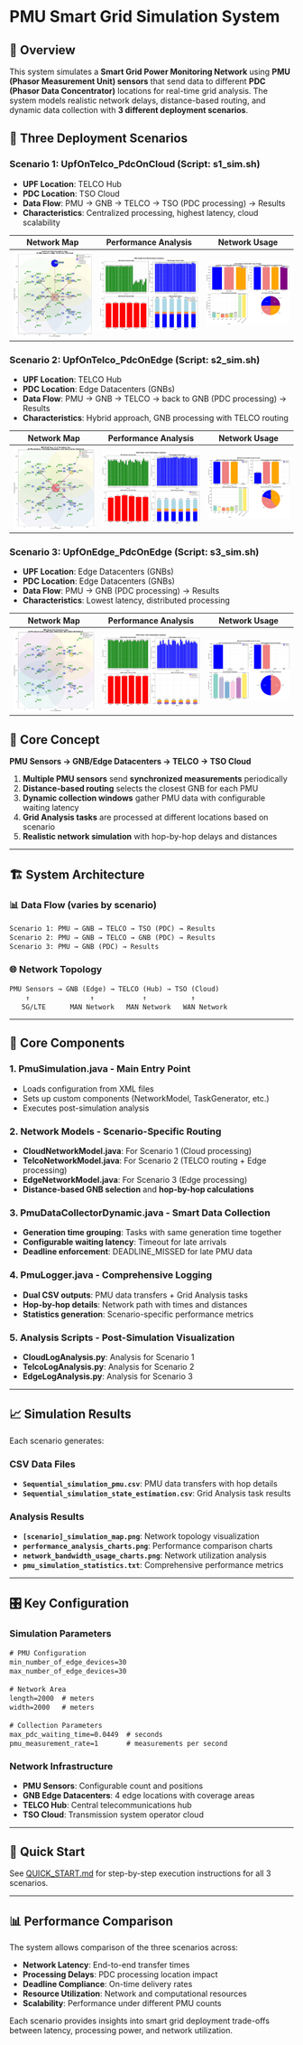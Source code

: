 # PMU Smart Grid Simulation System

## 🔋 Overview

This system simulates a **Smart Grid Power Monitoring Network** using **PMU (Phasor Measurement Unit) sensors** that send data to different **PDC (Phasor Data Concentrator)** locations for real-time grid analysis. The system models realistic network delays, distance-based routing, and dynamic data collection with **3 different deployment scenarios**.

## 🌟 Three Deployment Scenarios

### **Scenario 1: UpfOnTelco_PdcOnCloud** (Script: s1_sim.sh)
- **UPF Location**: TELCO Hub  
- **PDC Location**: TSO Cloud
- **Data Flow**: PMU → GNB → TELCO → TSO (PDC processing) → Results
- **Characteristics**: Centralized processing, highest latency, cloud scalability

| Network Map | Performance Analysis | Network Usage |
|-------------|---------------------|---------------|
| ![Cloud Simulation Map](UpfOnTelco_PdcOnCloud/output/max_wt_15ms/cloud_simulation_map.png) | ![Performance Charts](UpfOnTelco_PdcOnCloud/output/max_wt_15ms/performance_analysis_charts.png) | ![Network Usage](UpfOnTelco_PdcOnCloud/output/max_wt_15ms/network_bandwidth_usage_charts.png) |

### **Scenario 2: UpfOnTelco_PdcOnEdge** (Script: s2_sim.sh)
- **UPF Location**: TELCO Hub
- **PDC Location**: Edge Datacenters (GNBs)
- **Data Flow**: PMU → GNB → TELCO → back to GNB (PDC processing) → Results
- **Characteristics**: Hybrid approach, GNB processing with TELCO routing

| Network Map | Performance Analysis | Network Usage |
|-------------|---------------------|---------------|
| ![Telco Simulation Map](UpfOnTelco_PdcOnEdge/output/max_wt_15ms_noHA/edge_simulation_map.png) | ![Performance Charts](UpfOnTelco_PdcOnEdge/output/max_wt_15ms_noHA/performance_analysis_charts.png) | ![Network Usage](UpfOnTelco_PdcOnEdge/output/max_wt_15ms_noHA/network_usage_analysis.png) |

### **Scenario 3: UpfOnEdge_PdcOnEdge** (Script: s3_sim.sh)
- **UPF Location**: Edge Datacenters (GNBs)
- **PDC Location**: Edge Datacenters (GNBs) 
- **Data Flow**: PMU → GNB (PDC processing) → Results
- **Characteristics**: Lowest latency, distributed processing

| Network Map | Performance Analysis | Network Usage |
|-------------|---------------------|---------------|
| ![Edge Simulation Map](UpfOnEdge_PdcOnEdge/output/max_wt_15ms_noHA/edge_simulation_map.png) | ![Performance Charts](UpfOnEdge_PdcOnEdge/output/max_wt_15ms_noHA/performance_analysis_charts.png) | ![Network Usage](UpfOnEdge_PdcOnEdge/output/max_wt_15ms_noHA/network_usage_analysis.png) |

## 🎯 Core Concept

**PMU Sensors → GNB/Edge Datacenters → TELCO → TSO Cloud**

1. **Multiple PMU sensors** send **synchronized measurements** periodically
2. **Distance-based routing** selects the closest GNB for each PMU
3. **Dynamic collection windows** gather PMU data with configurable waiting latency
4. **Grid Analysis tasks** are processed at different locations based on scenario
5. **Realistic network simulation** with hop-by-hop delays and distances

---

## 🏗️ System Architecture

### 📊 Data Flow (varies by scenario)
```
Scenario 1: PMU → GNB → TELCO → TSO (PDC) → Results
Scenario 2: PMU → GNB → TELCO → GNB (PDC) → Results  
Scenario 3: PMU → GNB (PDC) → Results
```

### 🌐 Network Topology
```
PMU Sensors → GNB (Edge) → TELCO (Hub) → TSO (Cloud)
    ↑               ↑            ↑           ↑
   5G/LTE      MAN Network   MAN Network   WAN Network
```

---

## 🔧 Core Components

### 1. **PmuSimulation.java** - Main Entry Point
- Loads configuration from XML files
- Sets up custom components (NetworkModel, TaskGenerator, etc.)
- Executes post-simulation analysis

### 2. **Network Models** - Scenario-Specific Routing
- **CloudNetworkModel.java**: For Scenario 1 (Cloud processing)
- **TelcoNetworkModel.java**: For Scenario 2 (TELCO routing + Edge processing)
- **EdgeNetworkModel.java**: For Scenario 3 (Edge processing)
- **Distance-based GNB selection** and **hop-by-hop calculations**

### 3. **PmuDataCollectorDynamic.java** - Smart Data Collection
- **Generation time grouping**: Tasks with same generation time together
- **Configurable waiting latency**: Timeout for late arrivals
- **Deadline enforcement**: DEADLINE_MISSED for late PMU data

### 4. **PmuLogger.java** - Comprehensive Logging
- **Dual CSV outputs**: PMU data transfers + Grid Analysis tasks
- **Hop-by-hop details**: Network path with times and distances
- **Statistics generation**: Scenario-specific performance metrics

### 5. **Analysis Scripts** - Post-Simulation Visualization
- **CloudLogAnalysis.py**: Analysis for Scenario 1
- **TelcoLogAnalysis.py**: Analysis for Scenario 2  
- **EdgeLogAnalysis.py**: Analysis for Scenario 3

---

## 📈 Simulation Results

Each scenario generates:

### CSV Data Files
- **`Sequential_simulation_pmu.csv`**: PMU data transfers with hop details
- **`Sequential_simulation_state_estimation.csv`**: Grid Analysis task results

### Analysis Results
- **`[scenario]_simulation_map.png`**: Network topology visualization
- **`performance_analysis_charts.png`**: Performance comparison charts
- **`network_bandwidth_usage_charts.png`**: Network utilization analysis
- **`pmu_simulation_statistics.txt`**: Comprehensive performance metrics

---

## 🎛️ Key Configuration

### Simulation Parameters
```properties
# PMU Configuration
min_number_of_edge_devices=30
max_number_of_edge_devices=30

# Network Area
length=2000  # meters
width=2000   # meters

# Collection Parameters
max_pdc_waiting_time=0.0449  # seconds
pmu_measurement_rate=1       # measurements per second
```

### Network Infrastructure
- **PMU Sensors**: Configurable count and positions
- **GNB Edge Datacenters**: 4 edge locations with coverage areas
- **TELCO Hub**: Central telecommunications hub
- **TSO Cloud**: Transmission system operator cloud

---

## 🚀 Quick Start

See [QUICK_START.md](QUICK_START.md) for step-by-step execution instructions for all 3 scenarios.

---

## 📊 Performance Comparison

The system allows comparison of the three scenarios across:
- **Network Latency**: End-to-end transfer times
- **Processing Delays**: PDC processing location impact
- **Deadline Compliance**: On-time delivery rates
- **Resource Utilization**: Network and computational resources
- **Scalability**: Performance under different PMU counts

Each scenario provides insights into smart grid deployment trade-offs between latency, processing power, and network utilization.
